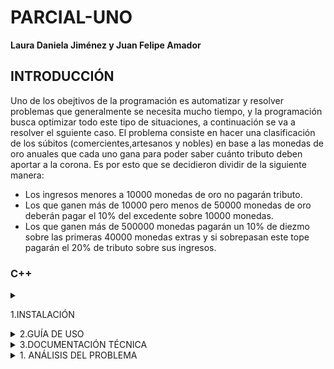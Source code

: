 # PARCIAL-UNO
**Laura Daniela Jiménez y Juan Felipe Amador**
## INTRODUCCIÓN
Uno de los obejtivos de la programación es automatizar y resolver problemas que generalmente se necesita mucho tiempo, y la programación busca optimizar todo este tipo de situaciones, a continuación se va a resolver el sguiente caso.
El problema consiste en hacer una clasificación de los súbitos (comercientes,artesanos y nobles) en base a las monedas de oro anuales que cada uno gana para poder saber cuánto tributo deben aportar a la corona. Es por esto que se decidieron dividir de la siguiente manera:
  - Los ingresos menores a 10000 monedas de oro no pagarán tributo.
  - Los que ganen más de 10000 pero menos de 50000 monedas de oro deberán pagar el 10% del excedente sobre 10000 monedas.
  - Los que ganen más de 500000 monedas pagarán un 10% de diezmo sobre las primeras 40000 monedas extras y si sobrepasan este tope pagarán el 20% de tributo sobre sus ingresos.
### C++ 
<details>
 <summary>

1.INSTALACIÓN </summary>  
<p> 
 En todos los sistemas operativos
  
 - Se abre un editor de textos</li>
 Para todos los sistemas sirve Visual Studio Code, que se instala buscandolo en el navegador preferido.
 
 1. En Visual Studio Code, se abre el VS Code
 
  2. Seleccione el ícono de la vista Extensiones en la barra de Actividad o utilice el atajo de teclado ( Ctrl+Shift+X ).
    
  3. Buscar 'C++'
     
  4. Seleccione Instalar
     
- Se guarda el archivo
  
-Se guarda con la extensión "nombre_del_archivo".cpp
  
- Se instala el compilador

<b>Windows</b>
1. Descargue usando este enlace directo al instalador de MinGW 
Ejecute el instalador y siga los pasos del asistente de instalación. Tenga en cuenta que MSYS2 requiere Windows 8.1 de 64 bits o una versión más reciente.

2. En el asistente, elija la carpeta de instalación que desee. Registre este directorio para más adelante. En la mayoría de los casos, el directorio recomendado es aceptable. Lo mismo se aplica cuando llega al paso de configuración de accesos directos del menú de inicio. Cuando haya terminado, asegúrese de que la casilla Ejecutar MSYS2 ahora esté marcada y seleccione Finalizar . Se abrirá automáticamente una ventana de terminal MSYS2.

3. En esta terminal, instale la cadena de herramientas MinGW-w64 ejecutando el siguiente comando:
- pacman -S --needed base-devel mingw-w64-ucrt-x86_64-toolchain
4. Se mostrará una lista de paquetes disponibles.
-Instalador MYSS2
5. Acepte el número predeterminado de paquetes en el "toolchain" grupo presionando Enter .
Ingrese "Y" cuando se le pregunte si desea continuar con la instalación.
6. Agregue la ruta de su bincarpeta MinGW-w64 a la "PATH" variable de entorno de Windows siguiendo estos pasos:
7. En la barra de búsqueda de Windows, escriba "Configuración" para abrir la Configuración de Windows.
Busque Editar variables de entorno para su cuenta .
En "user variables", seleccione la "Path" variable y luego seleccione Editar .
8. Seleccione "New" y agregue a la lista la carpeta de destino MinGW-w64 que registró durante el proceso de instalación. Si seleccionó los pasos de instalación predeterminados, la ruta es: C:\msys64\ucrt64\bin.
9. Seleccione "Aceptar" y, a continuación, seleccione "Aceptar" nuevamente en la ventana "Variables" de entorno "PATH" para actualizar la variable de entorno.
10. Debe volver a abrir todas las ventanas de la consola para que la
  -"PATH" variable de entorno actualizada esté disponible.
Verifique que sus herramientas MinGW-w64 estén correctamente instaladas y disponibles, abra un nuevo Prompt del sistema y escriba:
gcc --version

g++ --version

gdb --version

**MacOS**

 
 
 
</p>
</details>
<details>
 <summary>2.GUÍA DE USO</summary>  
<p> Se puede interactuar con el por medio de Visual Studio Code con los pasos anteriormente descritos,C++ es un lenguaje de programación compilado, multiparadigma, de tipo imperativo lo que significa que se conoce n cada paso del programa su estado, y esto se da por el valor de las variables usadas, aparte que se puede altearar el programa a través de diversas sentencias, este tiene una programación genérica y funcional.
Algunos ejemplos de uso son:
  
  - Calculadora aritmética de enteros
  
  - Simulación de la multiplicación entera hardware
  
  - Cálculo de la raíz cuadrada mediante el método de bisección
  
  - Mínimo de un vector de enteros
  
  - Invertir el orden de los elementos de un vector
  
  - Insertar un valor o un vector en otro vector manteniendo intacto el original
  
<b>Descripción general de las API de C/C++</b>

  Las API son mecanismos que permiten a dos componentes de software comunicarse entre sí mediante un conjunto de definiciones y protocolos.Las API de C++ son:
  
 -API de C++ de Clinfo: Permite obtener información de estado sobre un clúster de PowerHA SystemMirror for AIX. 

 - API de C/C++ de IBM: Permite acceder a los recursos de IBM i. 

 - API de Helix C/C++: Permite crear aplicaciones que interactúen con Helix Core Server. 

 - API de C++ del programa de arranque: Permite llamar a la API de programa de arranque. 

 - API de C++ de Unreal Engine: Permite explorar las clases y funciones de Engine. 

 - API C++ moderna de RTI Connext: Permite distribuir datos críticos en tiempo real entre dispositivos o nodos. 

 - API de C++ de PyTorch: Amplía la clase ATen Tensor con capacidades relacionadas con la diferenciación automática. 

</p>
</details>
<details>
 <summary> 3.DOCUMENTACIÓN TÉCNICA </summary>  
<p> <b>IOSTREAM</b>
  
C++ proporciona estos recursos básicos a través de la biblioteca de entrada/salida iostream. Esta biblioteca forma parte de la biblioteca estándar de C++.

Para informar al compilador de que deseamos utilizar alguna de las funcionalidades de la biblioteca iostream, es necesario incluir su archivo de cabecera (header file) asociado, típicamente al principio del archivo:

#include <iostream>

  <b>Variables</b>
  
  Los diferentes valores que puede tomar una variable (enteros, reales, caracteres ) que puede manejar un lenguaje se agrupan en tipos. 
  
- bool: para representar valores booleanos, es decir, cierto o falso.
- int: para representar valores enteros.
- double: para valores reales.
- float: para valores reales con pripridad a la parte decimal.
- char: para caracteres.
- string: para cadenas de caracteres.
<b>Variables globales </b>
Son las variables que son conocidas por todo el código
Ej: std::cin (entrada) y std::cout (salida)
<b>Variables locales</b>
Las variables locales son accesibles desde su declaración hasta el final del bloque de código del bloque en el que han sido declaradas.
Los bloques se determinan por {...}
<b>Operadores y sentencias</b>

Un operador es un símbolo que determina la operación a realizar sobre los operandos (variables) a los que afecta de alguna manera. Algunos de ellos son:
- suma (+)
- resta (-)
- multiplicación (*)
- división (/)
- modulo (%)
Una sentencia es un conjunto de expresiones que permiten ejecutar una determinada acción. Alguna de ellas son:
- y (&&)
- o (||)
- no (!) 
- igual (==)
- mayor (<)
- menor (>)
  
<b>Operadores incremento y decremento</b>

Son operadores unarios, es decir, actúan sobre un único operando:

- ++x: operador preincremento, cuando precede al operando
- x++: operador postincremento, cuando sucede al operando
- --x: operador predecremento, cuando precede al operando
- x--: operador postdecremento, cuando sucede al operando
  
<b>Estructuras condicionales</b>

Una sentencia condicional realiza un conjunto u otro de sentencias dependiendo del cumplimiento o no de una determinada condición.

En C++ podemos distinguir diferentes tipos:

- Simple: if
- Ampliada: if - else
- Anidada: if – else if - … - else
- Multisalida: switch

<b>Estructuras iterativas</b>

Las sentencias repetitivas o iterativas permiten repetir una secuencia de instrucciones en tanto no deje de cumplirse una condición.
En C++ disponemos de tres variantes de bucles:

- Bucle: while
  Un bucle while tiene asociado un bloque de sentencias que se ejecutarán secuencialmente mientras la condición de entrada al bucle sea cierta.
- Bucle: do - while
  Un bucle do - while la evalúa al final del bucle, lo implica que el bucle se ejecutará al menos una vez
- Bucle: for está concebido fundamentalmente para ejecutar sus sentencias asociadas un número fijo de veces.
  
</p>
</details>
<details>
<summary> 1. ANÁLISIS DEL PROBLEMA </summary>  
<p>  <b>1.1 Descripción del problema</b> 

Los requisitos psrs que el código cumpla con las condiciones dadas, es que cada variable tiene que ser entera, se necesita trabajar con el modelo estándar tanto de Python como de C++, para que se puedan trabajar los bloques de comparación, las operaciones aritméticas, las estructuras de selección y loops, aparte de esto se necesita un compilador o acceso a internet para realizar y ejecutar el código.

Los bloques de comparación se usan para poder establecer condiciones por medio de comparativos viendo si es mayor, menor o igual (con sus conbinaciones), las operaciones aritméticas se usan para cambiar el valor de una variable según un proceso de operaciones necesarias, por su parte las estructuras de selección se usan para que el sistema haga ciertos procesos dependiendo de alguna condición incial y por último se usan los loops para realizar tareas indefinidamente hasta que se cumpla alguna condición y se termine.

Las entradas y salidas del ejercicio son dos, las primera y única es el ingreso de súbdito (respresentado en monedas de oro), la salida del programa es el valor del tributo a pagar con dos decimales (representado en monedas de oro).

El proceso a realizar es según el valor de entrada en el sistema, este debe sacar el porcentaje asignado por el rey y dependiendo el caso mirar por medio de comparaciones y restas el excedente sobre la cantidad de monedas base de cada caso para poder sacar el valor del tributo.

<b>1.2 Justificación de la solución</b>


</p>
</details>

